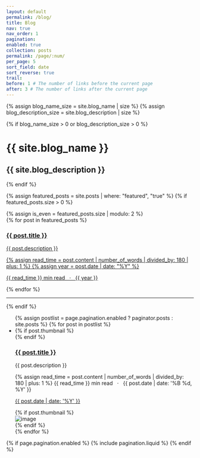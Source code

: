 ```yaml
---
layout: default
permalink: /blog/
title: Blog
nav: true
nav_order: 1
pagination:
enabled: true
collection: posts
permalink: /page/:num/
per_page: 5
sort_field: date
sort_reverse: true
trail:
before: 1 # The number of links before the current page
after: 3 # The number of links after the current page
---
```


<div class="post">

{% assign blog_name_size = site.blog_name | size %}
{% assign blog_description_size = site.blog_description | size %}

{% if blog_name_size > 0 or blog_description_size > 0 %}
<div class="header-bar">
<h1>{{ site.blog_name }}</h1>
<h2>{{ site.blog_description }}</h2>
</div>
{% endif %}

{% assign featured_posts = site.posts | where: "featured", "true" %}
{% if featured_posts.size > 0 %}
<br>
<div class="container featured-posts">
{% assign is_even = featured_posts.size | modulo: 2 %}
<div class="row row-cols-{% if featured_posts.size <= 2 or is_even == 0 %}2{% else %}3{% endif %}">
{% for post in featured_posts %}
<div class="card-item col">
<a href="{{ post.url | relative_url }}">
<div class="card hoverable">
<div class="row g-0">
<div class="col-md-12">
<div class="card-body">
<div class="float-right">
<i class="fa-solid fa-thumbtack fa-xs"></i>
</div>
<h3 class="card-title text-lowercase">{{ post.title }}</h3>
<p class="card-text">{{ post.description }}</p>
{% assign read_time = post.content | number_of_words | divided_by: 180 | plus: 1 %}
{% assign year = post.date | date: "%Y" %}
<p class="post-meta">
{{ read_time }} min read &nbsp; &middot; &nbsp;
<a href="{{ year | prepend: '/blog/' | prepend: site.baseurl}}">
<i class="fa-solid fa-calendar fa-sm"></i> {{ year }}
</a>
</p>
</div>
</div>
</div>
</div>
</a>
</div>
{% endfor %}
</div>
</div>
<hr>
{% endif %}

  <ul class="post-list">
    {% assign postlist = page.pagination.enabled ? paginator.posts : site.posts %}
    {% for post in postlist %}
      <li>
        <div class="row">
          {% if post.thumbnail %}
            <div class="col-sm-9">
          {% endif %}
          <h3>
            <a class="post-title" href="{{ post.redirect | relative_url }}">
              {{ post.title }}
            </a>
          </h3>
          <p>{{ post.description }}</p>
          <p class="post-meta">
            {% assign read_time = post.content | number_of_words | divided_by: 180 | plus: 1 %}
            {{ read_time }} min read &nbsp; &middot; &nbsp;
            {{ post.date | date: '%B %d, %Y' }}
          </p>
          <p class="post-tags">
            <a href="{{ post.date | date: '%Y' | prepend: '/blog/' | prepend: site.baseurl }}">
              <i class="fa-solid fa-calendar fa-sm"></i> {{ post.date | date: '%Y' }}
            </a>
          </p>
          {% if post.thumbnail %}
            </div>
            <div class="col-sm-3">
              <img class="card-img" src="{{ post.thumbnail | relative_url }}" alt="image">
            </div>
          {% endif %}
        </div>
      </li>
    {% endfor %}
  </ul>

{% if page.pagination.enabled %}
{% include pagination.liquid %}
{% endif %}

</div>
